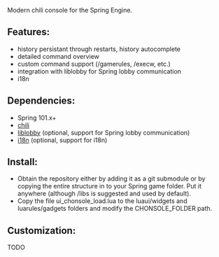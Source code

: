Modern chili console for the Spring Engine.

## Features:
- history persistant through restarts, history autocomplete
- detailed command overview
- custom command support (/gamerules, /execw, etc.)
- integration with liblobby for Spring lobby communication
- i18n

## Dependencies:
- Spring 101.x+
- [chili](https://github.com/gajop/chiliui)
- [liblobby](https://github.com/gajop/liblobby) (optional, support for Spring lobby communication)
- [i18n](https://github.com/gajop/i18n) (optional, support for i18n)

## Install:
- Obtain the repository either by adding it as a git submodule or by copying the entire structure in to your Spring game folder. Put it anywhere (although /libs is suggested and used by default).
- Copy the file ui_chonsole_load.lua to the luaui/widgets and luarules/gadgets folders and modify the CHONSOLE_FOLDER path.

## Customization:
TODO